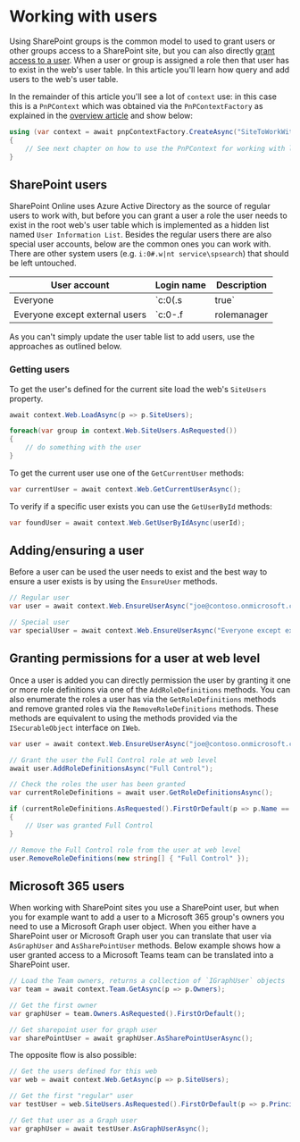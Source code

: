 # Working with users

Using SharePoint groups is the common model to used to grant users or other groups access to a SharePoint site, but you can also directly [grant access to a user](./security-intro.md#assigning-roles). When a user or group is assigned a role then that user has to exist in the web's user table. In this article you'll learn how query and add users to the web's user table.

In the remainder of this article you'll see a lot of `context` use: in this case this is a `PnPContext` which was obtained via the `PnPContextFactory` as explained in the [overview article](readme.md) and show below:

```csharp
using (var context = await pnpContextFactory.CreateAsync("SiteToWorkWith"))
{
    // See next chapter on how to use the PnPContext for working with lists
}
```

## SharePoint users

SharePoint Online uses Azure Active Directory as the source of regular users to work with, but before you can grant a user a role the user needs to exist in the root web's user table which is implemented as a hidden list named `User Information List`. Besides the regular users there are also special user accounts, below are the common ones you can work with. There are other system users (e.g. `i:0#.w|nt service\spsearch`) that should be left untouched.

User account | Login name | Description
-------------|------------|------------
Everyone | `c:0(.s|true` | Use this user to represent all users in your organization
Everyone except external users | `c:0-.f|rolemanager|spo-grid-all-users/<guid>` | Use this user to represent all users except the internal users in your organization

As you can't simply update the user table list to add users, use the approaches as outlined below.

### Getting users

To get the user's defined for the current site load the web's `SiteUsers` property.

```csharp
await context.Web.LoadAsync(p => p.SiteUsers);

foreach(var group in context.Web.SiteUsers.AsRequested())
{
    // do something with the user
}
```

To get the current user use one of the `GetCurrentUser` methods:

```csharp
var currentUser = await context.Web.GetCurrentUserAsync();
```

To verify if a specific user exists you can use the `GetUserById` methods:

```csharp
var foundUser = await context.Web.GetUserByIdAsync(userId);
```

## Adding/ensuring a user

Before a user can be used the user needs to exist and the best way to ensure a user exists is by using the `EnsureUser` methods.

```csharp
// Regular user
var user = await context.Web.EnsureUserAsync("joe@contoso.onmicrosoft.com");

// Special user
var specialUser = await context.Web.EnsureUserAsync("Everyone except external users");
```

## Granting permissions for a user at web level

Once a user is added you can directly permission the user by granting it one or more role definitions via one of the `AddRoleDefinitions` methods. You can also enumerate the roles a user has via the `GetRoleDefinitions` methods and remove granted roles via the `RemoveRoleDefinitions` methods. These methods are equivalent to using the methods provided via the `ISecurableObject` interface on `IWeb`.

```csharp
var user = await context.Web.EnsureUserAsync("joe@contoso.onmicrosoft.com");

// Grant the user the Full Control role at web level
await user.AddRoleDefinitionsAsync("Full Control");

// Check the roles the user has been granted
var currentRoleDefinitions = await user.GetRoleDefinitionsAsync();

if (currentRoleDefinitions.AsRequested().FirstOrDefault(p => p.Name == "Full Control"))
{
    // User was granted Full Control
}

// Remove the Full Control role from the user at web level
user.RemoveRoleDefinitions(new string[] { "Full Control" });
```

## Microsoft 365 users

When working with SharePoint sites you use a SharePoint user, but when you for example want to add a user to a Microsoft 365 group's owners you need to use a Microsoft Graph user object. When you either have a SharePoint user or Microsoft Graph user you can translate that user via `AsGraphUser` and `AsSharePointUser` methods. Below example shows how a user granted access to a Microsoft Teams team can be translated into a SharePoint user.

```csharp
// Load the Team owners, returns a collection of `IGraphUser` objects
var team = await context.Team.GetAsync(p => p.Owners);

// Get the first owner
var graphUser = team.Owners.AsRequested().FirstOrDefault();

// Get sharepoint user for graph user
var sharePointUser = await graphUser.AsSharePointUserAsync();
```

The opposite flow is also possible:

```csharp
// Get the users defined for this web
var web = await context.Web.GetAsync(p => p.SiteUsers);

// Get the first "regular" user
var testUser = web.SiteUsers.AsRequested().FirstOrDefault(p => p.PrincipalType == PrincipalType.User);

// Get that user as a Graph user
var graphUser = await testUser.AsGraphUserAsync();
```
